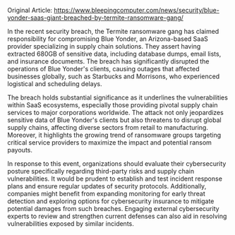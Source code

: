 Original Article: https://www.bleepingcomputer.com/news/security/blue-yonder-saas-giant-breached-by-termite-ransomware-gang/

In the recent security breach, the Termite ransomware gang has claimed responsibility for compromising Blue Yonder, an Arizona-based SaaS provider specializing in supply chain solutions. They assert having extracted 680GB of sensitive data, including database dumps, email lists, and insurance documents. The breach has significantly disrupted the operations of Blue Yonder's clients, causing outages that affected businesses globally, such as Starbucks and Morrisons, who experienced logistical and scheduling delays.

The breach holds substantial significance as it underlines the vulnerabilities within SaaS ecosystems, especially those providing pivotal supply chain services to major corporations worldwide. The attack not only jeopardizes sensitive data of Blue Yonder's clients but also threatens to disrupt global supply chains, affecting diverse sectors from retail to manufacturing. Moreover, it highlights the growing trend of ransomware groups targeting critical service providers to maximize the impact and potential ransom payouts.

In response to this event, organizations should evaluate their cybersecurity posture specifically regarding third-party risks and supply chain vulnerabilities. It would be prudent to establish and test incident response plans and ensure regular updates of security protocols. Additionally, companies might benefit from expanding monitoring for early threat detection and exploring options for cybersecurity insurance to mitigate potential damages from such breaches. Engaging external cybersecurity experts to review and strengthen current defenses can also aid in resolving vulnerabilities exposed by similar incidents.